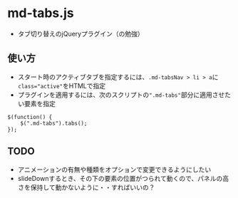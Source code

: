 # md-tabs.js

- タブ切り替えのjQueryプラグイン（の勉強）

## 使い方

- スタート時のアクティブタブを指定するには、`.md-tabsNav > li > a`に`class="active"`をHTMLで指定
- プラグインを適用するには、次のスクリプトの`".md-tabs"`部分に適用させたい要素を指定
```
$(function() {
	$(".md-tabs").tabs();
});
```

## TODO

- アニメーションの有無や種類をオプションで変更できるようにしたい
- slideDownするとき、その下の要素の位置がつられて動くので、パネルの高さを保持して動かないように・・すればいいの？